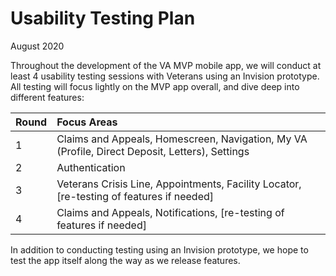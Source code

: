 # Usability Testing Plan

August 2020 

Throughout the development of the VA MVP mobile app, we will conduct at least 4 usability testing sessions with Veterans using an Invision prototype. All testing will focus lightly on the MVP app overall, and dive deep into different features: 

| Round      | Focus Areas |
| :----------- | :----------- |
| 1   | Claims and Appeals, Homescreen, Navigation, My VA (Profile, Direct Deposit, Letters), Settings      |
| 2   | Authentication     |
| 3   | Veterans Crisis Line, Appointments, Facility Locator, [re-testing of features if needed]     |
| 4   | Claims and Appeals, Notifications, [re-testing of features if needed]     |

In addition to conducting testing using an Invision prototype, we hope to test the app itself along the way as we release features.
